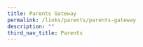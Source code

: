 ```yaml
---
title: Parents Gateway
permalink: /links/parents/parents-gateway
description: ""
third_nav_title: Parents
---
```

